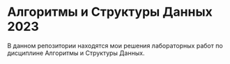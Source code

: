# Алгоритмы и Структуры Данных 2023
В данном репозитории находятся мои решения лабораторных работ по дисциплине Алгоритмы и Структуры Данных.
